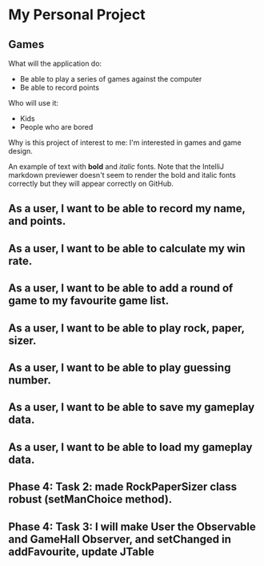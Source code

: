 # My Personal Project

## Games

What will the application do:
- Be able to play a series of games against the computer
- Be able to record points

Who will use it:
- Kids
- People who are bored

Why is this project of interest to me:
    I'm interested in games and game design.

An example of text with **bold** and *italic* fonts.  Note that the IntelliJ markdown previewer doesn't seem to render 
the bold and italic fonts correctly but they will appear correctly on GitHub.

## As a user, I want to be able to record my name, and points.
## As a user, I want to be able to calculate my win rate.
## As a user, I want to be able to add a round of game to my favourite game list.
## As a user, I want to be able to play rock, paper, sizer.
## As a user, I want to be able to play guessing number.
## As a user, I want to be able to save my gameplay data.
## As a user, I want to be able to load my gameplay data.
## Phase 4: Task 2: made RockPaperSizer class robust (setManChoice method).
## Phase 4: Task 3: I will make User the Observable and GameHall Observer, and setChanged in addFavourite, update JTable